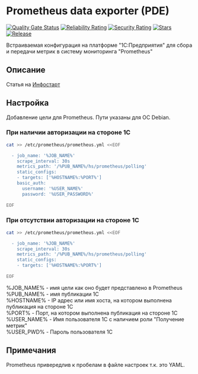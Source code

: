 ﻿# Prometheus data exporter (PDE)

[![Quality Gate Status](https://sonar.openbsl.ru/api/project_badges/measure?project=PDE&metric=alert_status)](https://sonar.openbsl.ru/dashboard?id=PDE)
[![Reliability Rating](https://sonar.openbsl.ru/api/project_badges/measure?project=PDE&metric=reliability_rating)](https://sonar.openbsl.ru/dashboard?id=PDE)
[![Security Rating](https://sonar.openbsl.ru/api/project_badges/measure?project=PDE&metric=security_rating)](https://sonar.openbsl.ru/dashboard?id=PDE)
[![Stars](https://img.shields.io/github/stars/freewms/PDE.svg?label=Github%20%E2%98%85&a)](https://github.com/freewms/PDE/stargazers)
[![Release](https://img.shields.io/github/tag/freewms/PDE.svg?label=Last%20release&a)](https://github.com/freewms/PDE/releases)

Встраиваемая конфигурация на платформе "1С:Предприятия" для сбора и передачи метрик в систему мониторинга "Prometheus"

## Описание

Статья на [Инфостарт](https://infostart.ru/public/811821/)

## Настройка

Добавление цели для Prometheus. Пути указаны для ОС Debian.

### При наличии авторизации на стороне 1С

```bash
cat >> /etc/prometheus/prometheus.yml <<EOF

  - job_name: '%JOB_NAME%'
    scrape_interval: 30s
    metrics_path: '/%PUB_NAME%/hs/prometheus/polling'
    static_configs:
    - targets: ['%HOSTNAME%:%PORT%']
    basic_auth:
      username: '%USER_NAME%'
      password: '%USER_PASSWORD%'
  
EOF
```

### При отсутствии авторизации на стороне 1С

```bash
cat >> /etc/prometheus/prometheus.yml <<EOF

  - job_name: '%JOB_NAME%'
    scrape_interval: 30s
    metrics_path: '/%PUB_NAME%/hs/prometheus/polling'
    static_configs:
    - targets: ['%HOSTNAME%:%PORT%']
  
EOF
```  

%JOB_NAME% - имя цели как оно будет представлено в Prometheus  
%PUB_NAME% - имя публикации 1С  
%HOSTNAME% - IP адрес или имя хоста, на котором выполнена публикация на стороне 1С  
%PORT% - Порт, на котором выполнена публикация на стороне 1С  
%USER_NAME% - Имя пользователя 1С с наличием роли "Получение метрик"  
%USER_PWD% - Пароль пользователя 1С  

## Примечания

Prometheus привередлив к пробелам в файле настроек т.к. это YAML.
